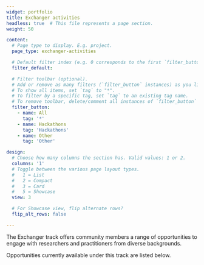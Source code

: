 ```yaml
---
widget: portfolio
title: Exchanger activities
headless: true  # This file represents a page section.
weight: 50

content:
  # Page type to display. E.g. project.
  page_type: exchanger-activities

  # Default filter index (e.g. 0 corresponds to the first `filter_button` instance below)
  filter_default: 

  # Filter toolbar (optional).
  # Add or remove as many filters (`filter_button` instances) as you like.
  # To show all items, set `tag` to "*".
  # To filter by a specific tag, set `tag` to an existing tag name.
  # To remove toolbar, delete/comment all instances of `filter_button` below.
  filter_button:
    - name: All
      tag: '*'
    - name: Hackathons
      tag: 'Hackathons'    
    - name: Other
      tag: 'Other'

design:
  # Choose how many columns the section has. Valid values: 1 or 2.
  columns: '1'
  # Toggle between the various page layout types.
  #   1 = List
  #   2 = Compact  
  #   3 = Card
  #   5 = Showcase
  view: 3

  # For Showcase view, flip alternate rows?
  flip_alt_rows: false

---
```


The Exchanger track offers community members a range of opportunities to engage with researchers and practitioners from diverse backgrounds.

Opportunities currently available under this track are listed below.
